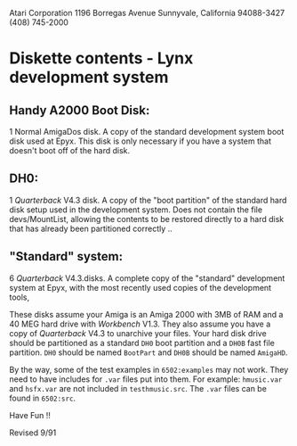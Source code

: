 
Atari Corporation 
1196 Borregas Avenue 
Sunnyvale, California 
94088-3427 (408) 745-2000

# Diskette contents - Lynx development system

## Handy A2000 Boot Disk: 

1 Normal AmigaDos disk. A copy of the standard development system boot disk used at Epyx. This disk is only necessary if you have a system that doesn't boot off of the hard disk.

## DH0:

1 *Quarterback* V4.3 disk. A copy of the "boot partition" of the standard hard disk setup used in the development system. Does not contain the file devs/MountList, allowing the contents to be restored directly to a hard disk that has already been partitioned correctly ..

## "Standard" system:

6 *Quarterback* V4.3.disks. A complete copy of the "standard" development system at Epyx, with the most recently used copies of the development tools,

These disks assume your Amiga is an Amiga 2000 with 3MB of RAM and a 40 MEG hard drive with *Workbench* V1.3. They also assume you have a copy of *Quarterback* V4.3 to unarchive your files. Your hard disk drive should be partitioned as a standard `DH0` boot partition and a `DH0B` fast file partition. `DH0` should be named `BootPart` and `DH0B` should be named `AmigaHD`.

By the way, some of the test examples in `6502:examples` may not work. They need to have includes for `.var` files put into them. For example: `hmusic.var` and `hsfx.var` are not included in `testhmusic.src`. The `.var` files can be found in `6502:src`.

Have Fun !!

Revised 9/91
